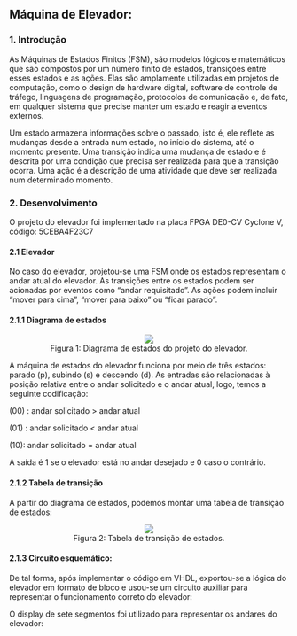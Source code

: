 ## Máquina de Elevador:
### 1. Introdução

As Máquinas de Estados Finitos (FSM), são modelos lógicos e matemáticos que são compostos por um número finito de estados, transições entre esses estados e as ações. Elas são amplamente utilizadas em projetos de computação, como o design de hardware digital, software de controle de tráfego, linguagens de programação, protocolos de comunicação e, de fato, em qualquer sistema que precise manter um estado e reagir a eventos externos.

Um estado armazena informações sobre o passado, isto é, ele reflete as mudanças desde a entrada num estado, no início do sistema, até o momento presente. Uma transição indica uma mudança de estado e é descrita por uma condição que precisa ser realizada para que a transição ocorra. Uma ação é a descrição de uma atividade que deve ser realizada num determinado momento.

### 2. Desenvolvimento
O projeto do elevador foi implementado na placa FPGA DE0-CV Cyclone V, código: 5CEBA4F23C7

#### 2.1 Elevador
No caso do elevador, projetou-se uma FSM onde os estados representam o andar atual do elevador. As transições entre os estados podem ser acionadas por eventos como “andar requisitado”. As ações podem incluir “mover para cima”, “mover para baixo” ou “ficar parado”. 

#### 2.1.1 Diagrama de estados

<p align="center">
  <img src="https://github.com/coqzieiro/Finite-State-Machine/assets/122469265/d0d87a87-d801-402b-bc3f-9496fddd2d7b"/> <br/>
  Figura 1: Diagrama de estados do projeto do elevador.
</p>

A máquina de estados do elevador funciona por meio de três estados: parado (p), subindo (s) e descendo (d). As entradas são relacionadas à posição relativa entre o andar solicitado e o andar atual, logo, temos a seguinte codificação:

(00)	: andar solicitado > andar atual

(01) : andar solicitado < andar atual

(10): andar solicitado = andar atual

A saída é 1 se o elevador está no andar desejado e 0 caso o contrário.

#### 2.1.2 Tabela de transição

A partir do diagrama de estados, podemos montar uma tabela de transição de estados:

<p align="center">
  <img src="https://github.com/coqzieiro/Finite-State-Machine/assets/122469265/6f9701ea-c111-411e-8163-98e3921d384d"/> <br/>
  Figura 2: Tabela de transição de estados.
</p>

#### 2.1.3 Circuito esquemático:

De tal forma, após implementar o código em VHDL, exportou-se a lógica do elevador em formato de bloco e usou-se um circuito auxiliar para representar o funcionamento correto do elevador:

O display de sete segmentos foi utilizado para representar os andares do elevador:

